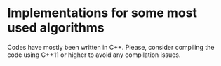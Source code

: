 # Implementations for some most used algorithms
Codes have mostly been written in C++. Please, consider compiling the code using C++11 or higher to avoid any compilation issues.
